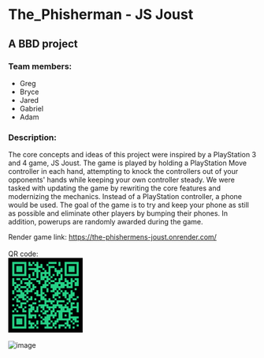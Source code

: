 # The_Phisherman - JS Joust
## A BBD project
### Team members:
- Greg
- Bryce
- Jared
- Gabriel
- Adam

### Description:
The core concepts and ideas of this project were inspired by a PlayStation 3 and 4 game, 
JS Joust. The game is played by holding a PlayStation Move controller in each hand,
attempting to knock the controllers out of your opponents' hands while keeping your own
controller steady. We were tasked with updating the game by rewriting the core features and modernizing the mechanics. Instead of a PlayStation controller, a phone would be used. The goal of the game is to try and keep your phone as still as possible and eliminate other players by bumping their phones. In addition, powerups are randomly awarded during the game.

Render game link: https://the-phishermens-joust.onrender.com/ <br><br>
QR code:<br>
<img src = "./public/images/qr-code.png" width=30% >

![image](https://github.com/bcgrahn/the-phishermens-joust/assets/99645139/f5d19832-c98c-45d8-8f9a-1edf33269f8b)

